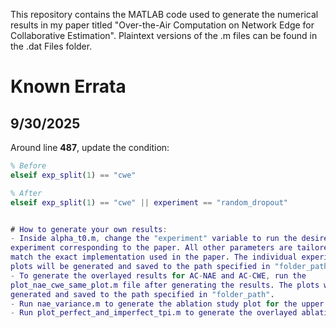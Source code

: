 This repository contains the MATLAB code used to generate the numerical results in my paper titled "Over-the-Air Computation on 
Network Edge for Collaborative Estimation". Plaintext versions of the .m files can be found in the .dat Files folder.

# Known Errata

## 9/30/2025  
Around line **487**, update the condition:

```matlab
% Before
elseif exp_split(1) == "cwe"

% After
elseif exp_split(1) == "cwe" || experiment == "random_dropout"


# How to generate your own results:
- Inside alpha_t0.m, change the "experiment" variable to run the desired 
experiment corresponding to the paper. All other parameters are tailored to 
match the exact implementation used in the paper. The individual experiment 
plots will be generated and saved to the path specified in "folder_path".
- To generate the overlayed results for AC-NAE and AC-CWE, run the 
plot_nae_cwe_same_plot.m file after generating the results. The plots will be 
generated and saved to the path specified in "folder_path".
- Run nae_variance.m to generate the ablation study plot for the upper bound of the NAE variance.
- Run plot_perfect_and_imperfect_tpi.m to generate the overlayed ablation study plots for imperfect clock synchronization.
